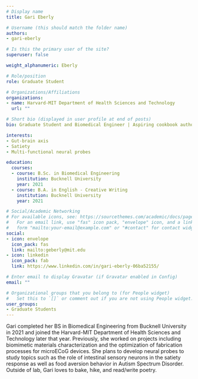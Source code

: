 ```yaml
---
# Display name
title: Gari Eberly

# Username (this should match the folder name)
authors:
- gari-eberly

# Is this the primary user of the site?
superuser: false

weight_alphanumeric: Eberly

# Role/position
role: Graduate Student

# Organizations/Affiliations
organizations:
- name: Harvard-MIT Department of Health Sciences and Technology
  url: ""

# Short bio (displayed in user profile at end of posts)
bio: Graduate Student and Biomedical Engineer | Aspiring cookbook author

interests:
- Gut-brain axis
- Satiety
- Multi-functional neural probes

education:
  courses:
  - course: B.Sc. in Biomedical Engineering
    institution: Bucknell University
    year: 2021
  - course: B.A. in English - Creative Writing
    institution: Bucknell University
    year: 2021

# Social/Academic Networking
# For available icons, see: https://sourcethemes.com/academic/docs/page-builder/#icons
#   For an email link, use "fas" icon pack, "envelope" icon, and a link in the
#   form "mailto:your-email@example.com" or "#contact" for contact widget.
social:
- icon: envelope
  icon_pack: fas
  link: mailto:geberly@mit.edu
- icon: linkedin
  icon_pack: fab
  link: https://www.linkedin.com/in/gari-eberly-06ba52155/

# Enter email to display Gravatar (if Gravatar enabled in Config)
email: ""

# Organizational groups that you belong to (for People widget)
#   Set this to `[]` or comment out if you are not using People widget.
user_groups:
- Graduate Students
---
```


Gari completed her BS in Biomedical Engineering from Bucknell University in 2021 and joined the Harvard-MIT Department of Health Sciences and Technology later that year. Previously, she worked on projects including biomimetic materials characterization and the optimization of fabrication processes for microECoG devices. She plans to develop neural probes to study topics such as the role of intestinal sensory neurons in the satiety response as well as food aversion behavior in Autism Spectrum Disorder. Outside of lab, Gari loves to bake, hike, and read/write poetry.
